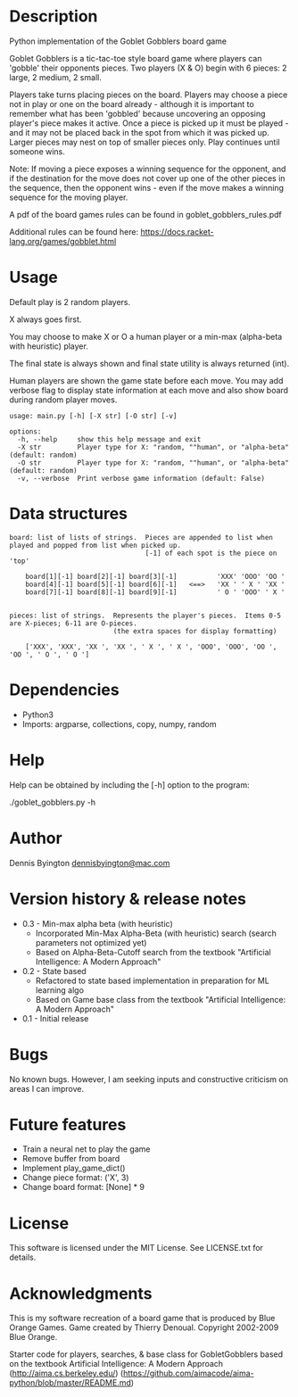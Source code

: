 # Description

Python implementation of the Goblet Gobblers board game

Goblet Gobblers is a tic-tac-toe style board game where players can 'gobble' their opponents pieces.
Two players (X & O) begin with 6 pieces: 2 large, 2 medium, 2 small.

Players take turns placing pieces on the board. Players may choose a piece not in play or one on the board
already - although it is important to remember what has been 'gobbled' because uncovering an opposing player's
piece makes it active.  Once a piece is picked up it must be played - and it may not be placed back in the spot
from which it was picked up.  Larger pieces may nest on top of smaller pieces only.  Play continues until someone wins.

Note: If moving a piece exposes a winning sequence for the opponent, and if the destination for the move
does not cover up one of the other pieces in the sequence, then the opponent wins - even if the move makes a
winning sequence for the moving player.

A pdf of the board games rules can be found in goblet_gobblers_rules.pdf

Additional rules can be found here: https://docs.racket-lang.org/games/gobblet.html

# Usage

Default play is 2 random players.  

X always goes first.

You may choose to make X or O a human player or a min-max (alpha-beta with heuristic) player.  

The final state is always shown and final state utility is always returned (int).

Human players are shown the game state before each move.  You may add verbose flag to display state information at each move and also show board during random player moves.


    usage: main.py [-h] [-X str] [-O str] [-v]

    options:
      -h, --help     show this help message and exit
      -X str         Player type for X: "random, ""human", or "alpha-beta" (default: random)
      -O str         Player type for X: "random, ""human", or "alpha-beta" (default: random)
      -v, --verbose  Print verbose game information (default: False)



# Data structures

    board: list of lists of strings.  Pieces are appended to list when played and popped from list when picked up.
                                      [-1] of each spot is the piece on 'top'

        board[1][-1] board[2][-1] board[3][-1]          'XXX' 'OOO' 'OO '
        board[4][-1] board[5][-1] board[6][-1]   <==>   'XX ' ' X ' 'XX '
        board[7][-1] board[8][-1] board[9][-1]          ' O ' 'OOO' ' X '


    pieces: list of strings.  Represents the player's pieces.  Items 0-5 are X-pieces; 6-11 are O-pieces.
                              (the extra spaces for display formatting)

        ['XXX', 'XXX', 'XX ', 'XX ', ' X ', ' X ', 'OOO', 'OOO', 'OO ', 'OO ', ' O ', ' O ']


# Dependencies

- Python3
- Imports: argparse, collections, copy, numpy, random


# Help

Help can be obtained by including the [-h] option to the program:

  ./goblet_gobblers.py -h


# Author

Dennis Byington
dennisbyington@mac.com


# Version history & release notes

- 0.3 - Min-max alpha beta (with heuristic) 
    - Incorporated Min-Max Alpha-Beta (with heuristic) search (search parameters not optimized yet)
    - Based on Alpha-Beta-Cutoff search from the textbook "Artificial Intelligence: A Modern Approach"
- 0.2 - State based
    - Refactored to state based implementation in preparation for ML learning algo
    - Based on Game base class from the textbook "Artificial Intelligence: A Modern Approach"
- 0.1 - Initial release


# Bugs

No known bugs.  However, I am seeking inputs and constructive criticism on areas I can improve.


# Future features

- Train a neural net to play the game
- Remove buffer from board
- Implement play_game_dict()
- Change piece format: ('X', 3)
- Change board format: \[None] * 9

# License

This software is licensed under the MIT License.  See LICENSE.txt for details.


# Acknowledgments

This is my software recreation of a board game that is produced by Blue Orange Games.
Game created by Thierry Denoual.  Copyright 2002-2009 Blue Orange.

Starter code for players, searches, & base class for GobletGobblers based on the textbook 
Artificial Intelligence: A Modern Approach (http://aima.cs.berkeley.edu/) (https://github.com/aimacode/aima-python/blob/master/README.md)
